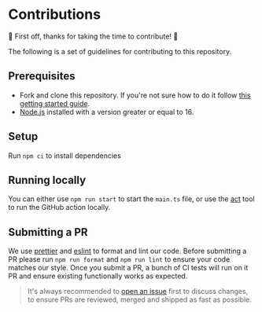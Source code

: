 
# Contributions

🎉 First off, thanks for taking the time to contribute! 🎉

The following is a set of guidelines for contributing to this repository.

## Prerequisites

- Fork and clone this repository. If you're not sure how to do it follow [this getting started guide](https://egghead.io/courses/how-to-contribute-to-an-open-source-project-on-github).
- [Node.js](https://nodejs.org/en/) installed with a version greater or equal to 16.

## Setup

Run `npm ci` to install dependencies

## Running locally

You can either use `npm run start` to start the `main.ts` file, or use the [act](https://github.com/nektos/act) tool to run the GitHub action locally.

## Submitting a PR

We use [prettier](https://prettier.io/) and [eslint](https://eslint.org/) to format and lint our code.
Before submitting a PR please run `npm run format` and `npm run lint` to ensure your code matches our style.
Once you submit a PR, a bunch of CI tests will run on it PR and ensure existing functionally works as expected.

>It's always recommended to [open an issue](https://github.com/cloudquery/setup-cloudquery/issues/new/choose) first to discuss changes, to ensure PRs are reviewed, merged and shipped as fast as possible.
